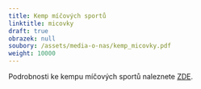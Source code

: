 ```yaml
---
title: Kemp míčových sportů
linktitle: micovky
draft: true
obrazek: null
soubory: /assets/media-o-nas/kemp_micovky.pdf
weight: 10000
---
```

Podrobnosti ke kempu míčových sportů naleznete [ZDE](/assets/media-o-nas/kemp_micovky.pdf).

![]()